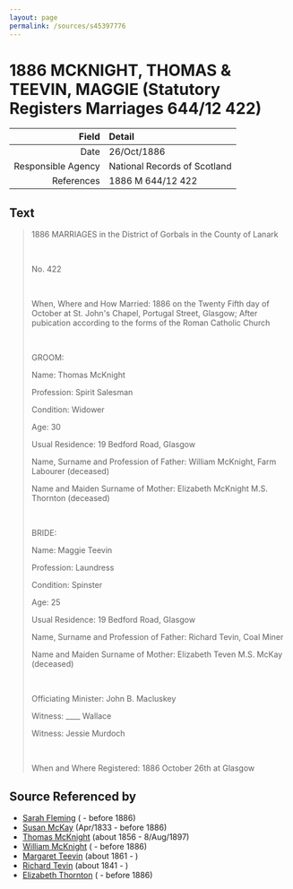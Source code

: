 ```yaml
---
layout: page
permalink: /sources/s45397776
---
```


# 1886 MCKNIGHT, THOMAS & TEEVIN, MAGGIE (Statutory Registers Marriages 644/12 422)

Field | Detail
---:|:---
Date | 26/Oct/1886
Responsible Agency | National Records of Scotland
References | 1886 M 644/12 422

## Text

> 1886 MARRIAGES in the District of Gorbals in the County of Lanark
>
> <br/>
>
> No. 422
>
> <br/>
>
> When, Where and How Married: 1886 on the Twenty Fifth day of October at St. John's Chapel, Portugal Street, Glasgow; After pubication according to the forms of the Roman Catholic Church
>
> <br/>
>
> GROOM:
>
> Name: Thomas McKnight
>
> Profession: Spirit Salesman
>
> Condition: Widower
>
> Age: 30
>
> Usual Residence: 19 Bedford Road, Glasgow
>
> Name, Surname and Profession of Father: William McKnight, Farm Labourer (deceased)
>
> Name and Maiden Surname of Mother: Elizabeth McKnight M.S. Thornton (deceased)
>
> <br/>
>
> BRIDE: 
>
> Name: Maggie Teevin
>
> Profession: Laundress
>
> Condition: Spinster
>
> Age: 25
>
> Usual Residence: 19 Bedford Road, Glasgow
>
> Name, Surname and Profession of Father: Richard Tevin, Coal Miner
>
> Name and Maiden Surname of Mother: Elizabeth Teven M.S. McKay (deceased)
>
> <br/>
>
> Officiating Minister: John B. Macluskey
>
> Witness: ____ Wallace
>
> Witness: Jessie Murdoch
>
> <br/>
>
> When and Where Registered: 1886 October 26th at Glasgow
>

## Source Referenced by

* [Sarah Fleming](../people/@286084@-sarah-fleming-b-d1886.md) ( - before 1886)
* [Susan McKay](../people/@29671874@-susan-mckay-b1833-4-d1886.md) (Apr/1833 - before 1886)
* [Thomas McKnight](../people/@6387698@-thomas-mcknight-b1856-d1897-8-8.md) (about 1856 - 8/Aug/1897)
* [William McKnight](../people/@38388851@-william-mcknight-b-d1886.md) ( - before 1886)
* [Margaret Teevin](../people/@7753096@-margaret-teevin-b1861-d.md) (about 1861 - )
* [Richard Tevin](../people/@65007133@-richard-tevin-b1841-d.md) (about 1841 - )
* [Elizabeth Thornton](../people/@69380928@-elizabeth-thornton-b-d1886.md) ( - before 1886)
